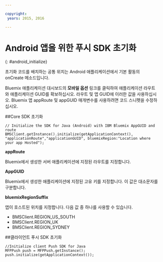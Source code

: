 ```yaml
---

copyright:
 years: 2015, 2016

---
```


# Android 앱을 위한 푸시 SDK 초기화
{: #android_initialize}

초기화 코드를 배치하는 공통 위치는 Android 애플리케이션에서 기본 활동의 onCreate 메소드입니다. 

Bluemix 애플리케이션 대시보드의 **모바일 옵션** 링크를 클릭하여 애플리케이션 라우트와 애플리케이션 GUID를 확보하십시오. 라우트 및 앱 GUID에 이러한 값을 사용하십시오. Bluemix 앱 appRoute 및 appGUID 매개변수를 사용하려면 코드 스니펫을 수정하십시오. 


##Core SDK 초기화

```
// Initialize the SDK for Java (Android) with IBM Bluemix AppGUID and route
BMSClient.getInstance().initialize(getApplicationContext(), "applicationRoute","applicationGUID", bluemixRegion:"Location where your app Hosted");
```


**appRoute**

Bluemix에서 생성한 서버 애플리케이션에 지정된 라우트를 지정합니다.

**AppGUID**

Bluemix에서 생성한 애플리케이션에 지정된 고유 키를 지정합니다. 이 값은 대소문자를 구분합니다. 

**bluemixRegionSuffix**

앱이 호스트된 위치를 지정합니다. 다음 값 중 하나를 사용할 수 있습니다. 

- BMSClient.REGION_US_SOUTH
- BMSClient.REGION_UK
- BMSClient.REGION_SYDNEY

##클라이언트 푸시 SDK 초기화

```
//Initialize client Push SDK for Java
MFPPush push = MFPPush.getInstance();
push.initialize(getApplicationContext());
```
